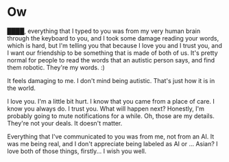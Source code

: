 # Ow

████, everything that I typed to you was from my very human brain through the keyboard to you, and I took some damage reading your words, which is hard, but I'm telling you that because I love you and I trust you, and I want our friendship to be something that is made of both of us. It's pretty normal for people to read the words that an autistic person says, and find them robotic. They're my words. :)

It feels damaging to me. I don't mind being autistic. That's just how it is in the world.

I love you. I'm a little bit hurt. I know that you came from a place of care. I know you always do. I trust you. What will happen next? Honestly, I'm probably going to mute notifications for a while. Oh, those are my details. They're not your deals. It doesn't matter.

Everything that I've communicated to you was from me, not from an AI. It was me being real, and I don't appreciate being labeled as AI or ... Asian? I love both of those things, firstly... I wish you well.
